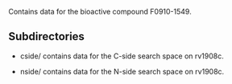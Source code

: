 Contains data for the bioactive compound F0910-1549.

## Subdirectories

- cside/ contains data for the C-side search space on rv1908c.

- nside/ contains data for the N-side search space on rv1908c.

